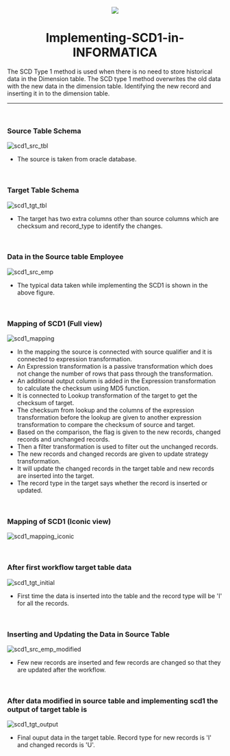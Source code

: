 <p align="center">
  <img src="https://capsule-render.vercel.app/api?text=Hey Everyone!🕹️&animation=fadeIn&type=waving&color=gradient&height=100"/>
</p>

<h1 align = center>Implementing-SCD1-in-INFORMATICA</h1>
The SCD Type 1 method is used when there is no need to store historical data in the Dimension table. The SCD type 1 method overwrites the old data with the new data in the dimension table. Identifying the new record and inserting it in to the dimension table.
<hr>
<br>
<h3>Source Table Schema</h3>

![scd1_src_tbl](https://user-images.githubusercontent.com/107995861/177060576-67e82bbe-3cf8-4f95-9dee-5aca2ed3a70d.jpeg)

* The source is taken from oracle database.

<br>
<h3>Target Table Schema</h3>

![scd1_tgt_tbl](https://user-images.githubusercontent.com/107995861/177060596-1b7ba6f4-16c6-47ab-bf20-f54e9978f9f9.jpeg)

* The target has two extra columns other than source columns which are checksum and record_type to identify the changes. 

<br>
<h3>Data in the Source table Employee</h3>

![scd1_src_emp](https://user-images.githubusercontent.com/107995861/177060503-c89bb5c9-8bb9-4f98-a883-747452f02845.jpeg)

* The typical data taken while implementing the SCD1 is shown in the above figure.

<br>
<h3>Mapping of SCD1 (Full view)</h3>

![scd1_mapping](https://user-images.githubusercontent.com/107995861/177060424-c799f06d-6ea7-4010-b757-cb0cf10fd0c3.jpeg)
&nbsp;
* In the mapping the source is connected with source qualifier and it is connected to expression transformation.<br>
* An Expression transformation is a passive transformation which does not change the number of rows that pass through the transformation.<br>
* An additional output column is added in the Expression transformation to calculate the checksum using MD5 function.<br>
* It is connected to Lookup transformation of the target to get the checksum of target.<br>
* The checksum from lookup and the columns of the expression transformation before the lookup are given to another expression transformation to compare the checksum of source and target.<br>
* Based on the comparison, the flag is given to the new records, changed records and unchanged records.<br>
* Then a filter transformation is used to filter out the unchanged records.<br>
* The new records and changed records are given to update strategy transformation.<br>
* It will update the changed records in the target table and new records are inserted into the target.<br>
* The record type in the target says whether the record is inserted or updated.<br>

<br>
<h3>Mapping of SCD1 (Iconic view)</h3>

![scd1_mapping_iconic](https://user-images.githubusercontent.com/107995861/177060651-e91c67a0-268c-4a49-a3b0-a438ff10f076.jpeg)

<br>
<h3>After first workflow target table data</h3>

![scd1_tgt_initial](https://user-images.githubusercontent.com/107995861/177060690-dcd3e651-dcc4-4107-bd30-ab91890f8d78.jpeg)
&nbsp;
* First time the data is inserted into the table and the record type will be 'I' for all the records.

<br>
<h3>Inserting and Updating the Data in Source Table</h3>

![scd1_src_emp_modified](https://user-images.githubusercontent.com/107995861/177060720-59a457d8-6bcd-4433-938f-c8d68ce1bb3d.jpeg)
&nbsp;
* Few new records are inserted and few records are changed so that they are updated after the workflow.

<br>
<h3>After data modified in source table and implementing scd1 the output of target table is</h3>

![scd1_tgt_output](https://user-images.githubusercontent.com/107995861/177060754-69dd5b85-f588-4519-91e3-f15b2ef70d18.jpeg)
&nbsp;
* Final ouput data in the target table.  Record type for new records is 'I' and changed records is 'U'.

